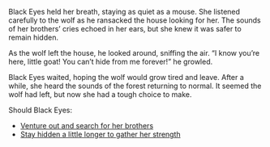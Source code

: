 Black Eyes held her breath, staying as quiet as a mouse. She listened carefully to the wolf as he ransacked the house looking for her. The sounds of her brothers’ cries echoed in her ears, but she knew it was safer to remain hidden.

As the wolf left the house, he looked around, sniffing the air. “I know you’re here, little goat! You can’t hide from me forever!” he growled.

Black Eyes waited, hoping the wolf would grow tired and leave. After a while, she heard the sounds of the forest returning to normal. It seemed the wolf had left, but now she had a tough choice to make.

Should Black Eyes:
- [Venture out and search for her brothers](search_for_brothers.md)
- [Stay hidden a little longer to gather her strength](gather_strength.md)